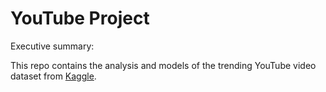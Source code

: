# YouTube Project

Executive summary:

This repo contains the analysis and models of the trending YouTube video dataset from [Kaggle](https://www.kaggle.com/datasnaek/youtube-new).
